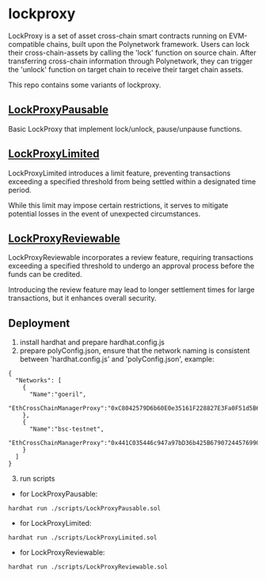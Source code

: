 # lockproxy

LockProxy is a set of asset cross-chain smart contracts running on EVM-compatible chains, built upon the Polynetwork framework. Users can lock their cross-chain-assets by calling the 'lock' function on source chain. After transferring cross-chain information through Polynetwork, they can trigger the 'unlock' function on target chain to receive their target chain assets.

This repo contains some variants of lockproxy.

## [LockProxyPausable](./contracts/core/LockProxyPausable.sol)

Basic LockProxy that implement lock/unlock, pause/unpause functions.

## [LockProxyLimited](./contracts/core/LockProxyLimited.sol)

LockProxyLimited introduces a limit feature, preventing transactions exceeding a specified threshold from being settled within a designated time period. 

While this limit may impose certain restrictions, it serves to mitigate potential losses in the event of unexpected circumstances.

## [LockProxyReviewable](./contracts/core/LockProxyReviewable.sol)

LockProxyReviewable incorporates a review feature, requiring transactions exceeding a specified threshold to undergo an approval process before the funds can be credited.

Introducing the review feature may lead to longer settlement times for large transactions, but it enhances overall security.

## Deployment

1. install hardhat and prepare hardhat.config.js
2. prepare polyConfig.json, ensure that the network naming is consistent between 'hardhat.config.js' and 'polyConfig.json', example:
```
{
  "Networks": [
    {
      "Name":"goeril",
      "EthCrossChainManagerProxy":"0xC8042579D6b60E0e35161F228827E3Fa0F51d5B6",
    },
    {
      "Name":"bsc-testnet",
      "EthCrossChainManagerProxy":"0x441C035446c947a97bD36b425B67907244576990",
    }
  ]
}
```
3. run scripts

+ for LockProxyPausable: 
```
hardhat run ./scripts/LockProxyPausable.sol
```

+ for LockProxyLimited: 
```
hardhat run ./scripts/LockProxyLimited.sol
```

+ for LockProxyReviewable: 
```
hardhat run ./scripts/LockProxyReviewable.sol
```